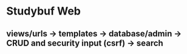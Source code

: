 # Studybuf Web

## views/urls -> templates -> database/admin -> CRUD and security input (csrf) -> search